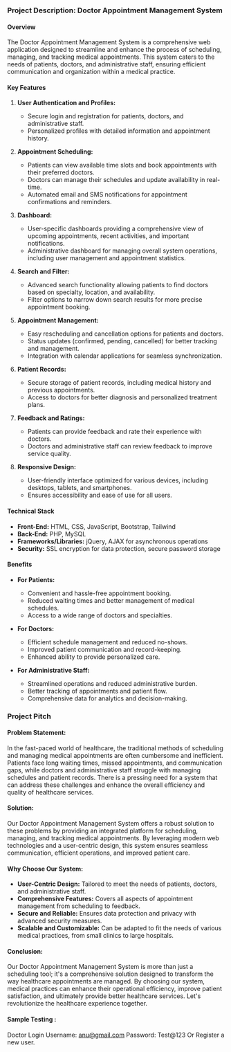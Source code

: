 ### Project Description: Doctor Appointment Management System

#### Overview
The Doctor Appointment Management System is a comprehensive web application designed to streamline and enhance the process of scheduling, managing, and tracking medical appointments. This system caters to the needs of patients, doctors, and administrative staff, ensuring efficient communication and organization within a medical practice.

#### Key Features

1. **User Authentication and Profiles:**
   - Secure login and registration for patients, doctors, and administrative staff.
   - Personalized profiles with detailed information and appointment history.

2. **Appointment Scheduling:**
   - Patients can view available time slots and book appointments with their preferred doctors.
   - Doctors can manage their schedules and update availability in real-time.
   - Automated email and SMS notifications for appointment confirmations and reminders.

3. **Dashboard:**
   - User-specific dashboards providing a comprehensive view of upcoming appointments, recent activities, and important notifications.
   - Administrative dashboard for managing overall system operations, including user management and appointment statistics.

4. **Search and Filter:**
   - Advanced search functionality allowing patients to find doctors based on specialty, location, and availability.
   - Filter options to narrow down search results for more precise appointment booking.

5. **Appointment Management:**
   - Easy rescheduling and cancellation options for patients and doctors.
   - Status updates (confirmed, pending, cancelled) for better tracking and management.
   - Integration with calendar applications for seamless synchronization.

6. **Patient Records:**
   - Secure storage of patient records, including medical history and previous appointments.
   - Access to doctors for better diagnosis and personalized treatment plans.

7. **Feedback and Ratings:**
   - Patients can provide feedback and rate their experience with doctors.
   - Doctors and administrative staff can review feedback to improve service quality.

8. **Responsive Design:**
   - User-friendly interface optimized for various devices, including desktops, tablets, and smartphones.
   - Ensures accessibility and ease of use for all users.

#### Technical Stack

- **Front-End:** HTML, CSS, JavaScript, Bootstrap, Tailwind
- **Back-End:** PHP, MySQL
- **Frameworks/Libraries:** jQuery, AJAX for asynchronous operations
- **Security:** SSL encryption for data protection, secure password storage

#### Benefits

- **For Patients:**
  - Convenient and hassle-free appointment booking.
  - Reduced waiting times and better management of medical schedules.
  - Access to a wide range of doctors and specialties.

- **For Doctors:**
  - Efficient schedule management and reduced no-shows.
  - Improved patient communication and record-keeping.
  - Enhanced ability to provide personalized care.

- **For Administrative Staff:**
  - Streamlined operations and reduced administrative burden.
  - Better tracking of appointments and patient flow.
  - Comprehensive data for analytics and decision-making.

### Project Pitch

#### Problem Statement:
In the fast-paced world of healthcare, the traditional methods of scheduling and managing medical appointments are often cumbersome and inefficient. Patients face long waiting times, missed appointments, and communication gaps, while doctors and administrative staff struggle with managing schedules and patient records. There is a pressing need for a system that can address these challenges and enhance the overall efficiency and quality of healthcare services.

#### Solution:
Our Doctor Appointment Management System offers a robust solution to these problems by providing an integrated platform for scheduling, managing, and tracking medical appointments. By leveraging modern web technologies and a user-centric design, this system ensures seamless communication, efficient operations, and improved patient care.

#### Why Choose Our System:
- **User-Centric Design:** Tailored to meet the needs of patients, doctors, and administrative staff.
- **Comprehensive Features:** Covers all aspects of appointment management from scheduling to feedback.
- **Secure and Reliable:** Ensures data protection and privacy with advanced security measures.
- **Scalable and Customizable:** Can be adapted to fit the needs of various medical practices, from small clinics to large hospitals.

#### Conclusion:
Our Doctor Appointment Management System is more than just a scheduling tool; it's a comprehensive solution designed to transform the way healthcare appointments are managed. By choosing our system, medical practices can enhance their operational efficiency, improve patient satisfaction, and ultimately provide better healthcare services. Let's revolutionize the healthcare experience together.

#### Sample Testing : 
Doctor Login
Username: anu@gmail.com
Password: Test@123
Or Register a new user.
